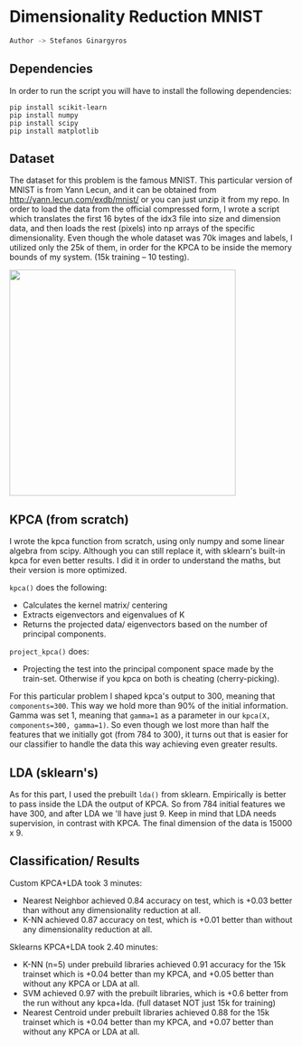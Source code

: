 # Dimensionality Reduction MNIST

```python
Author -> Stefanos Ginargyros
```

## Dependencies

In order to run the script you will have to install the following dependencies:

```
pip install scikit-learn
pip install numpy
pip install scipy
pip install matplotlib
```

## Dataset

The dataset for this problem is the famous MNIST. This particular version of MNIST is from Yann Lecun, and it can be obtained from 
http://yann.lecun.com/exdb/mnist/ or you can just unzip it from my repo. In order to load the data from the official compressed form, I wrote 
a script which translates the first 16 bytes of the idx3 file into size and dimension data, and then loads the rest (pixels) into np arrays of 
the specific dimensionality. Even though the whole dataset was 70k images and labels, I utilized only the 25k of them, in order for the KPCA to 
be inside the memory bounds of my system. (15k training – 10 testing).

<img src="https://github.com/stefgina/kpca-lda-mnist/blob/main/mnist.png" width=400>


## KPCA (from scratch)

I wrote the kpca function from scratch, using only numpy and some linear algebra from scipy. Although you can still replace it, with 
sklearn's built-in kpca for even better results. I did it in order to understand the maths, but their version is more optimized.

```kpca()``` does the following:
- Calculates the kernel matrix/ centering
- Extracts eigenvectors and eigenvalues of K
- Returns the projected data/ eigenvectors based on the number of principal components.

```project_kpca()``` does:
- Projecting the test into the principal component space made by the train-set. Otherwise if you kpca on both is cheating (cherry-picking).

For this particular problem I shaped kpca's output to 300, meaning that ```components=300```. This way we hold more than 90% of 
the initial information. Gamma was set 1, meaning that ```gamma=1``` as a parameter in our ```kpca(X, components=300, gamma=1)```. So even 
though we lost more than half the features that we initially got (from 784 to 300), it turns out that is easier for our classifier to handle 
the data this way achieving even greater results.

## LDA (sklearn's)

As for this part, I used the prebuilt ```lda()``` from sklearn. Empirically is better to pass inside the LDA the output of KPCA. So from 784 
initial features we have 300, and after LDA we 'll have just 9. Keep in mind that LDA needs supervision, in contrast with KPCA. The final 
dimension of the data is 15000 x 9.

## Classification/ Results

Custom KPCA+LDA took 3 minutes: 
- Nearest Neighbor achieved 0.84 accuracy on test, which is +0.03 better than without any dimensionality reduction at all.
- K-NN achieved 0.87 accuracy on test, which is +0.01 better than without any dimensionality reduction at all.

Sklearns KPCA+LDA took 2.40 minutes:
- K-NN (n=5) under prebuild libraries achieved 0.91 accuracy for the 15k trainset which is +0.04 better than my KPCA, and +0.05 better than 
without any KPCA or LDA at all.
- SVM achieved 0.97 with the prebuilt libraries, which is +0.6 better from the run without any kpca+lda.  (full dataset NOT just 15k for training)
- Nearest Centroid under prebuilt libraries achieved 0.88 for the 15k trainset which is +0.04 better than my KPCA, and +0.07 better than without any KPCA or LDA at all.





